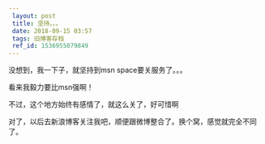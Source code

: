 ```yaml
---
 layout: post
 title: 坚持。。。
 date: 2018-09-15 03:57
 tags: 旧博客存档
 ref_id: 1536955079849
---
```

没想到，我一下子，就坚持到msn space要关服务了。。。

看来我毅力要比msn强啊！

不过，这个地方始终有感情了，就这么关了，好可惜啊

对了，以后去新浪博客关注我吧，顺便跟微博整合了。换个窝，感觉就完全不同了。

